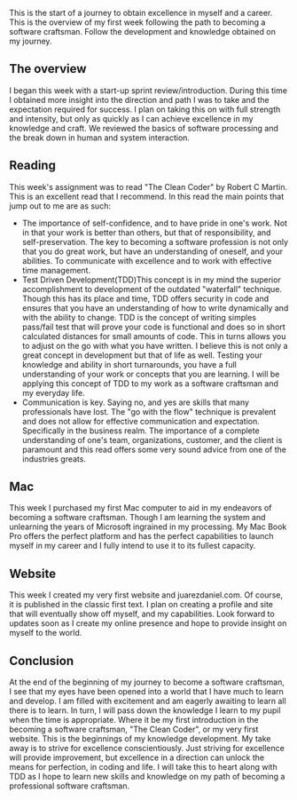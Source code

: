 This is the start of a journey to obtain excellence in myself and a career. This is the overview of my first week following the path to becoming a software craftsman. Follow the development and knowledge obtained on my journey.

## The overview
I began this week with a start-up sprint review/introduction. During this time I obtained more insight into the direction and path I was to take and the expectation required for success. I plan on taking this on with full strength and intensity, but only as quickly as I can achieve excellence in my knowledge and craft. We reviewed the basics of software processing and the break down in human and system interaction. 

## Reading
This week's assignment was to read "The Clean Coder" by Robert C Martin. This is an excellent read that I recommend. In this read the main points that jump out to me are as such:
- The importance of self-confidence, and to have pride in one's work. Not in that your work is better than others, but that of responsibility, and self-preservation. The key to becoming a software profession is not only that you do great work, but have an understanding of oneself, and your abilities. To communicate with excellence and to work with effective time management. 
- Test Driven Development(TDD)This concept is in my mind the superior accomplishment to development of the outdated "waterfall" technique. Though this has its place and time, TDD offers security in code and ensures that you have an understanding of how to write dynamically and with the ability to change. TDD is the concept of writing simples pass/fail test that will prove your code is functional and does so in short calculated distances for small amounts of code. This in turns allows you to adjust on the go with what you have written. I believe this is not only a great concept in development but that of life as well. Testing your knowledge and ability in short turnarounds,  you have a full understanding of your work or concepts that you are learning. I will be applying this concept of TDD to my work as a software craftsman and my everyday life.
- Communication is key. Saying no, and yes are skills that many professionals have lost. The "go with the flow" technique is prevalent and does not allow for effective communication and expectation. Specifically in the business realm. The importance of a complete understanding of one's team, organizations, customer, and the client is paramount and this read offers some very sound advice from one of the industries greats.

## Mac 
This week I purchased my first Mac computer to aid in my endeavors of becoming a software craftsman. Though I am learning the system and unlearning the years of Microsoft ingrained in my processing. My Mac Book Pro offers the perfect platform and has the perfect capabilities to launch myself in my career and I fully intend to use it to its fullest capacity.

## Website
This week I created my very first website and juarezdaniel.com. Of course, it is published in the classic first text. I plan on creating a profile and site that will eventually show off myself, and my capabilities. Look forward to updates soon as I create my online presence and hope to provide insight on myself to the world. 

## Conclusion
At the end of the beginning of my journey to become a software craftsman, I see that my eyes have been opened into a world that I have much to learn and develop. I am filled with excitement and am eagerly awaiting to learn all there is to learn. In turn, I will pass down the knowledge I learn to my pupil when the time is appropriate. Where it be my first introduction in the becoming a software craftsman, "The Clean Coder", or my very first website. This is the beginnings of my knowledge development. My take away is to strive for excellence conscientiously. Just striving for excellence will provide improvement, but excellence in a direction can unlock the means for perfection, in coding and life. I will take this to heart along with TDD as I hope to learn new skills and knowledge on my path of becoming a professional software craftsman. 
